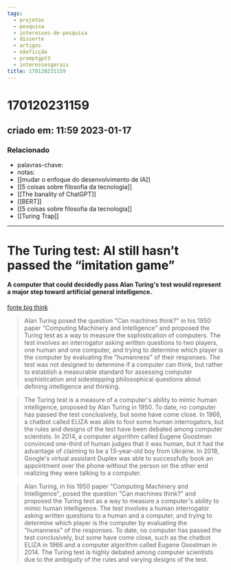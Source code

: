 ```yaml
---
tags:
  - projetos
  - pesquisa
  - interesses-de-pesquisa
  - disserte
  - artigos
  - nãoficção
  - promptgpt3
  - interessesgerais
title: 170120231159
---
```

# 170120231159
## criado em: 11:59 2023-01-17

### Relacionado
- palavras-chave: 
- notas: 
- [[mudar o enfoque do desenvolvimento de IA]]
- [[5 coisas sobre filosofia da tecnologia]]
- [[The banality of ChatGPT]]
- [[BERT]]
- [[5 coisas sobre filosofia da tecnologia]]
- [[Turing Trap]]
---
# The Turing test: AI still hasn’t passed the “imitation game”

#### A computer that could decidedly pass Alan Turing's test would represent a major step toward artificial general intelligence.
[fonte big think](https://bigthink.com/the-future/turing-test-imitation-game/)

>Alan Turing posed the question "Can machines think?" in his 1950 paper "Computing Machinery and Intelligence" and proposed the Turing test as a way to measure the sophistication of computers. The test involves an interrogator asking written questions to two players, one human and one computer, and trying to determine which player is the computer by evaluating the "humanness" of their responses. The test was not designed to determine if a computer can think, but rather to establish a measurable standard for assessing computer sophistication and sidestepping philosophical questions about defining intelligence and thinking.

>The Turing test is a measure of a computer's ability to mimic human intelligence, proposed by Alan Turing in 1950. To date, no computer has passed the test conclusively, but some have come close. In 1966, a chatbot called ELIZA was able to fool some human interrogators, but the rules and designs of the test have been debated among computer scientists. In 2014, a computer algorithm called Eugene Goostman convinced one-third of human judges that it was human, but it had the advantage of claiming to be a 13-year-old boy from Ukraine. In 2018, Google's virtual assistant Duplex was able to successfully book an appointment over the phone without the person on the other end realizing they were talking to a computer.

>Alan Turing, in his 1950 paper "Computing Machinery and Intelligence", posed the question "Can machines think?" and proposed the Turing test as a way to measure a computer's ability to mimic human intelligence. The test involves a human interrogator asking written questions to a human and a computer, and trying to determine which player is the computer by evaluating the "humanness" of the responses. To date, no computer has passed the test conclusively, but some have come close, such as the chatbot ELIZA in 1966 and a computer algorithm called Eugene Goostman in 2014. The Turing test is highly debated among computer scientists due to the ambiguity of the rules and varying designs of the test.
